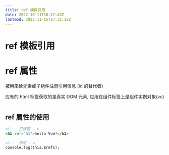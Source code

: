 ```yaml
---
title: ref 模板引用
date: 2022-10-11T16:17:43Z
lastmod: 2022-11-15T17:32:12Z
---
```


# ref 模板引用

# ref 属性

被用来给元素或子组件注册引用信息 (id 的替代者)

应有的 html 标签获取的是真实 DOM 元素, 应用在组件标签上是组件实例对象(vc)

# 

## ref 属性的使用

```html
<!--  打标签 -->
<h1 ref="h1">hello Vue!</h1>

<!--  使用 -->
console.log(this.$refs);
```

‍
